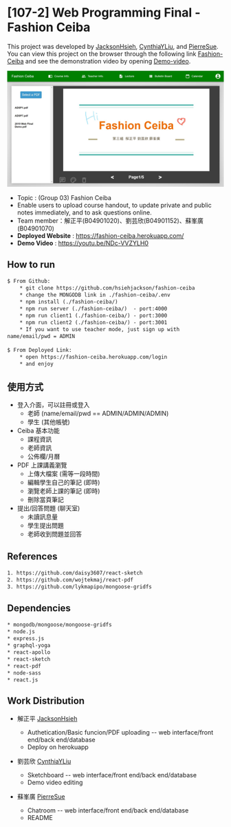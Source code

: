 # [107-2] Web Programming Final - Fashion Ceiba
This project was developed by [JacksonHsieh](https://github.com/hsiehjackson), [CynthiaYLiu](https://github.com/CynthiaYLiu), and [PierreSue](https://github.com/PierreSu). You can view this project on the browser through the following link [Fashion-Ceiba](https://fashion-ceiba.herokuapp.com/) and see the demonstration video by opening [Demo-video](https://youtu.be/NDc-VVZYLH0).

![image](https://github.com/CynthiaYLiu/Fashion-Ceiba/blob/master/img/68747470733a2f2f692e696d6775722e636f6d2f733341593361752e6a7067.jpeg)

* Topic : (Group 03) Fashion Ceiba
* Enable users to upload course handout, to update private and public notes immediately, and to ask questions online.
* Team member：解正平(B04901020)、劉芸欣(B04901152)、蘇峯廣(B04901070)
* **Deployed Website** : https://fashion-ceiba.herokuapp.com/
* **Demo Video** : https://youtu.be/NDc-VVZYLH0

## How to run
```
$ From Github:
    * git clone https://github.com/hsiehjackson/fashion-ceiba
    * change the MONGODB link in ./fashion-ceiba/.env
    * npm install (./fashion-ceiba/)
    * npm run server (./fashion-ceiba/)  - port:4000
    * npm run client1 (./fashion-ceiba/) - port:3000
    * npm run client2 (./fashion-ceiba/) - port:3001
    * If you want to use teacher mode, just sign up with name/email/pwd = ADMIN

$ From Deployed Link:
    * open https://fashion-ceiba.herokuapp.com/login
    * and enjoy
```

## 使用方式
* 登入介面，可以註冊或登入
    * 老師 (name/email/pwd == ADMIN/ADMIN/ADMIN)
    * 學生 (其他帳號)
* Ceiba 基本功能
    * 課程資訊
    * 老師資訊
    * 公佈欄/月曆
* PDF 上課講義瀏覽
    * 上傳大檔案 (需等一段時間)
    * 編輯學生自己的筆記 (即時)
    * 瀏覽老師上課的筆記 (即時)
    * 刪除當頁筆記
* 提出/回答問題 (聊天室)
    * 未讀訊息量
    * 學生提出問題
    * 老師收到問題並回答

## References
```
1. https://github.com/daisy3607/react-sketch
2. https://github.com/wojtekmaj/react-pdf
3. https://github.com/lykmapipo/mongoose-gridfs
```

## Dependencies
```
* mongodb/mongoose/mongoose-gridfs
* node.js
* express.js
* graphql-yoga
* react-apollo
* react-sketch
* react-pdf
* node-sass
* react.js
```

## Work Distribution

* 解正平 [JacksonHsieh](https://github.com/hsiehjackson)
    * Authetication/Basic funcion/PDF uploading  -- web interface/front end/back end/database
    * Deploy on herokuapp

* 劉芸欣 [CynthiaYLiu](https://github.com/CynthiaYLiu)
    * Sketchboard -- web interface/front end/back end/database
    * Demo video editing

* 蘇峯廣 [PierreSue](https://github.com/PierreSu)
    * Chatroom -- web interface/front end/back end/database
    * README

